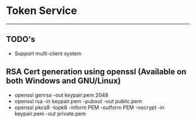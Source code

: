 # Token Service

---

## TODO's
- Support multi-client system


## RSA Cert generation using openssl (Available on both Windows and GNU/Linux)
- openssl genrsa -out keypair.pem 2048
- openssl rsa -in keypair.pem -pubout -out public.pem
- openssl pkcs8 -topk8 -inform PEM -outform PEM -nocrypt -in keypair.pem -out private.pem
